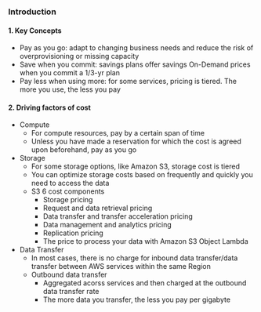 ### Introduction

#### 1. Key Concepts
- Pay as you go: adapt to changing business needs and reduce the risk of overprovisioning or missing capacity
- Save when you commit: savings plans offer savings On-Demand prices when you commit a 1/3-yr plan
- Pay less when using more: for some services, pricing is tiered. The more you use, the less you pay

#### 2. Driving factors of cost
- Compute
  - For compute resources, pay by a certain span of time
  - Unless you have made a reservation for which the cost is agreed upon beforehand, pay as you go
- Storage
  - For some storage options, like Amazon S3, storage cost is tiered
  - You can optimize storage costs based on frequently and quickly you need to access the data
  - S3 6 cost components
    - Storage pricing
    - Request and data retrieval pricing
    - Data transfer and transfer acceleration pricing
    - Data management and analytics pricing
    - Replication pricing
    - The price to process your data with Amazon S3 Object Lambda
- Data Transfer
  - In most cases, there is no charge for inbound data transfer/data transfer between AWS services within the same Region
  - Outbound data transfer
    - Aggregated acorss services and then charged at the outbound data transfer rate
    - The more data you transfer, the less you pay per gigabyte
